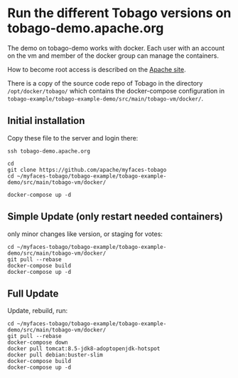 # Run the different Tobago versions on tobago-demo.apache.org 

The demo on tobago-demo works with docker. 
Each user with an account on the vm and 
member of the docker group can manage the containers.

How to become root access is described on the
[Apache site](https://reference.apache.org/committer/opie).

There is a copy of the source code repo of Tobago in the directory 
```/opt/docker/tobago/``` which contains the docker-compose configuration 
in ```tobago-example/tobago-example-demo/src/main/tobago-vm/docker/```.

## Initial installation

Copy these file to the server and login there:

```
ssh tobago-demo.apache.org

cd
git clone https://github.com/apache/myfaces-tobago
cd ~/myfaces-tobago/tobago-example/tobago-example-demo/src/main/tobago-vm/docker/

docker-compose up -d
```

## Simple Update (only restart needed containers)

only minor changes like version, or staging for votes: 

```
cd ~/myfaces-tobago/tobago-example/tobago-example-demo/src/main/tobago-vm/docker/
git pull --rebase
docker-compose build
docker-compose up -d
```

## Full Update

Update, rebuild, run: 

```
cd ~/myfaces-tobago/tobago-example/tobago-example-demo/src/main/tobago-vm/docker/
git pull --rebase
docker-compose down
docker pull tomcat:8.5-jdk8-adoptopenjdk-hotspot
docker pull debian:buster-slim
docker-compose build
docker-compose up -d
```
